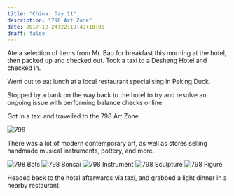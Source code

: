 ```yaml
---
title: "China: Day 11"
description: "798 Art Zone"
date: 2017-12-24T22:19:49+10:00
draft: false
---
```

Ate a selection of items from Mr. Bao for breakfast this morning at the hotel, then packed up and checked out. Took a taxi to a Desheng Hotel and checked in.

Went out to eat lunch at a local restaurant specialising in Peking Duck.

Stopped by a bank on the way back to the hotel to try and resolve an ongoing issue with performing balance checks online.

Got in a taxi and travelled to the 798 Art Zone.

![798](/images/798.jpg)

There was a lot of modern contemporary art, as well as stores selling handmade musical instruments, pottery, and more.

![798 Bots](/images/798-bots.jpg)
![798 Bonsai](/images/798-bonsai.jpg)
![798 Instrument](/images/798-instrument.jpg)
![798 Sculpture](/images/798-sculpture.jpg)
![798 Figure](/images/798-figure.jpg)

Headed back to the hotel afterwards via taxi, and grabbed a light dinner in a nearby restaurant.
